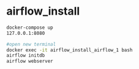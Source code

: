 # airflow_install

```bash
docker-compose up
127.0.0.1:8080

#open new terminal
docker exec -it airflow_install_airflow_1 bash
airflow initdb
airflow webserver
```
